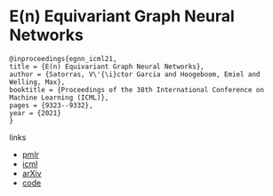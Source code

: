 # E(n) Equivariant Graph Neural Networks

```
@inproceedings{egnn_icml21,
title = {E(n) Equivariant Graph Neural Networks},
author = {Satorras, V\'{\i}ctor Garcia and Hoogeboom, Emiel and Welling, Max},
booktitle = {Proceedings of the 38th International Conference on Machine Learning (ICML)},
pages = {9323--9332},
year = {2021}
}
```

links
- [pmlr](http://proceedings.mlr.press/v139/satorras21a.html)
- [icml](https://icml.cc/virtual/2021/poster/9279)
- [arXiv](https://arxiv.org/abs/2102.09844)
- [code](https://github.com/vgsatorras/egnn)
